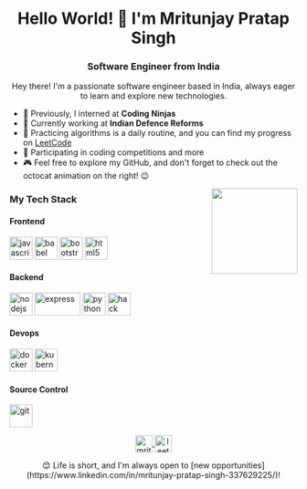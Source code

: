 <!-- Title -->
<h1 align="center">Hello World! 👋 I'm Mritunjay Pratap Singh</h1>

<!-- Subtitle -->
<h3 align="center">Software Engineer from India</h3>

<!-- Introduction -->
<p align="center">
  Hey there! I'm a passionate software engineer based in India, always eager to learn and explore new technologies.
</p>

<!-- About Me -->
- 🤝 Previously, I interned at **Coding Ninjas**
- 🚀 Currently working at **Indian Defence Reforms**
- 🧠 Practicing algorithms is a daily routine, and you can find my progress on [LeetCode](https://leetcode.com/mritunjayyy/)
- 🏃 Participating in coding competitions and more
- 🎮 Feel free to explore my GitHub, and don't forget to check out the octocat animation on the right! 😉

<!-- GIF -->
<p align="right">
  <img align='right' src='https://github.com/Rishit-dagli/Rishit-dagli/blob/master/images/octocat-anime.gif' width='150"'>
</p>

<!-- My Tech Stack -->
### My Tech Stack

#### Frontend
<p align="left">
  <img src="https://www.vectorlogo.zone/logos/javascript/javascript-icon.svg" alt="javascript" width="40" height="40"/> 
  <img src="https://www.vectorlogo.zone/logos/babeljs/babeljs-icon.svg" alt="babel" width="40" height="40"/> 
  <img src="https://www.vectorlogo.zone/logos/getbootstrap/getbootstrap-icon.svg" alt="bootstrap" width="40" height="40"/> 
  <img src="https://www.vectorlogo.zone/logos/w3_html5/w3_html5-icon.svg" alt="html5" width="40" height="40"/> 
</p>

#### Backend
<p align="left">
  <img src="https://www.vectorlogo.zone/logos/nodejs/nodejs-icon.svg" alt="nodejs" width="40" height="40"/> 
  <img src="https://www.vectorlogo.zone/logos/expressjs/expressjs-ar21.svg" alt="express" width="80" height="40"/> 
  <img src="https://www.vectorlogo.zone/logos/python/python-icon.svg" alt="python" width="40" height="40"/> 
  <img src="https://upload.wikimedia.org/wikipedia/commons/a/a7/Hack_%28programming_language%29_logo.svg" alt="hack" width="40" height="40"/> 
</p>

#### Devops
<p align="left">
  <img src="https://www.vectorlogo.zone/logos/docker/docker-icon.svg" alt="docker" width="40" height="40"/>
  <img src="https://www.vectorlogo.zone/logos/kubernetes/kubernetes-icon.svg" alt="kubernetes" width="40" height="40"/>
</p>

#### Source Control
<p align="left">
  <img src="https://www.vectorlogo.zone/logos/git-scm/git-scm-icon.svg" alt="git" width="40" height="40"/>
</p>

<!-- Connect with Me -->
<p align="center">
  <a href="https://www.linkedin.com/in/mritunjay-pratap-singh-337629225/" target="blank">
    <img align="center" src="https://cdn.jsdelivr.net/npm/simple-icons@3.0.1/icons/linkedin.svg" alt="mritunjay" height="30" width="30" />
  </a>
  <a href="https://leetcode.com/mritunjayyy/" target="blank">
    <img align="center" src="https://www.vectorlogo.zone/logos/leetcode/leetcode-ar21.svg" alt="leetcode" height="30" width="30" />
  </a>
</p>

<!-- Call to Action -->
<p align="center">
  😊 Life is short, and I'm always open to [new opportunities](https://www.linkedin.com/in/mritunjay-pratap-singh-337629225/)!
</p>
